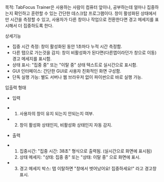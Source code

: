 목적: TabFocus Trainer은 사용하는 사람이 컴퓨터 앞이나, 공부하는데 얼마나 집중하는지 확인하고
훈련할 수 있는 간단한 데스크탑 프로그램이다. 창이 활성화된 상태에서만 시간을 측정할 수 있고, 사용자가 다른 창이나
작업으로 전환한다면 경고 메세지를 표시해서 더 집중하도록 한다.


상세기능
- 집중 시간 측정: 창이 활성화된 동안 1초마다 누적 시간 측정함.
- 다른 탭으로 가는것을 감지: 창이 비활성화가 된다면(다른앱이라던가 창으로 이동) 경고 메세지를 표시함.
- 상태 표시: "집중 중" 또는 "이탈 중" 상태 텍스트로 실시간으로 표시함.
- GUI 인터페이스: 간단한 GUI로 사용자 친화적인 화면 구성함.
- 단독 실행 가능: 별도 서버나 웹 브라우저 없이 파이썬으로 바로 실행 가능.


입출력 형태
- 입력
- 1. 사용자의 창이 유지 되는지 안되는지 여부.
- 2. 창이 활성화 상태인지, 비활성화 상태인지 자동 감지.

- 출력
- 1. 집중시간: "집중 시간: 38초" 형식으로 출력됨. (실시간으로 화면에 표시됨)
  2. 상태 메세지: "상태: 집중 중" 또는 "상태: 이탈 중" 으로 화면에 표시.
- 3. 경고 메세지 박스: 탭 이탈하면 "창에서 벗어났어요! 집중하세요!" 라고 경고창 표시.



